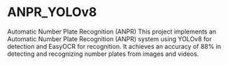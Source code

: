 # ANPR_YOLOv8
Automatic Number Plate Recognition (ANPR)
This project implements an Automatic Number Plate Recognition (ANPR) system using YOLOv8 for detection and EasyOCR for recognition. It achieves an accuracy of 88% in detecting and recognizing number plates from images and videos.

